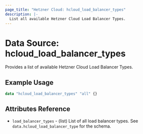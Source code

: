 ```yaml
---
page_title: "Hetzner Cloud: hcloud_load_balancer_types"
description: |-
  List all available Hetzner Cloud Load Balancer Types.
---
```


# Data Source: hcloud_load_balancer_types

Provides a list of available Hetzner Cloud Load Balancer Types.

## Example Usage

```terraform
data "hcloud_load_balancer_types" "all" {}
```

## Attributes Reference

- `load_balancer_types` - (list) List of all load balancer types. See `data.hcloud_load_balancer_type` for the schema.
